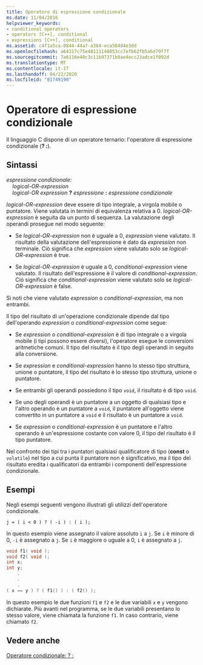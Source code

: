 ```yaml
---
title: Operatore di espressione condizionale
ms.date: 11/04/2016
helpviewer_keywords:
- conditional operators
- operators [C++], conditional
- expressions [C++], conditional
ms.assetid: c4f1a5ca-0844-44a7-a384-eca584d4e3dd
ms.openlocfilehash: a64317c75e48111148053cc7efb62fb5a6d79f7f
ms.sourcegitcommit: 7a6116e48c3c11b97371b8ae4ecc23adce1f092d
ms.translationtype: MT
ms.contentlocale: it-IT
ms.lasthandoff: 04/22/2020
ms.locfileid: "81749190"
---
```

# <a name="conditional-expression-operator"></a>Operatore di espressione condizionale

Il linguaggio C dispone di un operatore ternario: l'operatore di espressione condizionale (**? :**).

## <a name="syntax"></a>Sintassi

*espressione condizionale*:<br/>
&nbsp;&nbsp;&nbsp;&nbsp;*logical-OR-expression*<br/>
&nbsp;&nbsp;&nbsp;&nbsp;*logical-OR expression*  **?**  *espressione*  **:**  *espressione condizionale*

*logical-OR-expression* deve essere di tipo integrale, a virgola mobile o puntatore. Viene valutata in termini di equivalenza relativa a 0. *logical-OR-expression* è seguita da un punto di sequenza. La valutazione degli operandi prosegue nel modo seguente:

- Se *logical-OR-expression* non è uguale a 0, *expression* viene valutato. Il risultato della valutazione dell'espressione è dato da *expression* non terminale. Ciò significa che *expression* viene valutato solo se *logical-OR-expression* è true.

- Se *logical-OR-expression* è uguale a 0, *conditional-expression* viene valutato. Il risultato dell'espressione è il valore di *conditional-expression*. Ciò significa che *conditional-expression* viene valutato solo se *logical-OR-expression* è false.

Si noti che viene valutato *expression* o *conditional-expression*, ma non entrambi.

Il tipo del risultato di un'operazione condizionale dipende dal tipo dell'operando *expression* o *conditional-expression* come segue:

- Se *expression* o *conditional-expression* è di tipo integrale o a virgola mobile (i tipi possono essere diversi), l'operatore esegue le conversioni aritmetiche comuni. Il tipo del risultato è il tipo degli operandi in seguito alla conversione.

- Se *expression* e *conditional-expression* hanno lo stesso tipo struttura, unione o puntatore, il tipo del risultato è lo stesso tipo struttura, unione o puntatore.

- Se entrambi gli operandi possiedono il tipo `void`, il risultato è di tipo `void`.

- Se uno degli operandi è un puntatore a un oggetto di qualsiasi tipo e l'altro operando è un puntatore a `void`, il puntatore all'oggetto viene convertito in un puntatore a `void` e il risultato è un puntatore a `void`.

- Se *expression* o *conditional-expression* è un puntatore e l'altro operando è un'espressione costante con valore 0, il tipo del risultato è il tipo puntatore.

Nel confronto dei tipi tra i puntatori qualsiasi qualificatore di tipo (**const** o `volatile`) nel tipo a cui punta il puntatore non è significativo, ma il tipo del risultato eredita i qualificatori da entrambi i componenti dell'espressione condizionale.

## <a name="examples"></a>Esempi

Negli esempi seguenti vengono illustrati gli utilizzi dell'operatore condizionale.

```
j = ( i < 0 ) ? ( -i ) : ( i );
```

In questo esempio viene assegnato il valore assoluto `i` a `j`. Se `i` è minore di 0, `-i` è assegnato a `j`. Se `i` è maggiore o uguale a 0, `i` è assegnato a `j`.

```cpp
void f1( void );
void f2( void );
int x;
int y;
    .
    .
    .
( x == y ) ? ( f1() ) : ( f2() );
```

In questo esempio le due funzioni `f1` e `f2` e le due variabili `x` e `y` vengono dichiarate. Più avanti nel programma, se le due variabili presentano lo stesso valore, viene chiamata la funzione `f1`. In caso contrario, viene chiamato `f2`.

## <a name="see-also"></a>Vedere anche

[Operatore condizionale: ? :](../cpp/conditional-operator-q.md)
